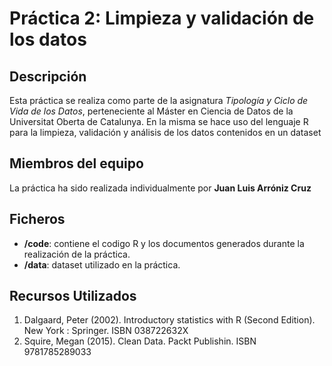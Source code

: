 # Práctica 2: Limpieza y validación de los datos

## Descripción

Esta práctica se realiza como parte de la asignatura _Tipología y Ciclo de Vida de los Datos_, perteneciente al Máster en Ciencia de Datos
de la Universitat Oberta de Catalunya. En la misma se hace uso del lenguaje R para la limpieza, validación y análisis de los datos contenidos
en un dataset

## Miembros del equipo

La práctica ha sido realizada individualmente por **Juan Luis Arróniz Cruz**

## Ficheros

* **/code**: contiene el codigo R y los documentos generados durante la realización de la práctica.
* **/data**: dataset utilizado en la práctica.

## Recursos Utilizados

1. Dalgaard, Peter (2002). Introductory statistics with R (Second Edition). New York : Springer. ISBN 038722632X
2. Squire, Megan (2015). Clean Data. Packt Publishin. ISBN 9781785289033
